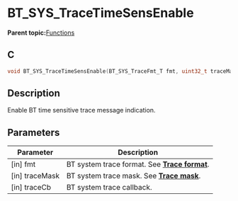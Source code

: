 # BT\_SYS\_TraceTimeSensEnable

**Parent topic:**[Functions](GUID-3BA3D179-61EF-4BA9-B3F7-837E2DFA76A4.md)

## C

```c
void BT_SYS_TraceTimeSensEnable(BT_SYS_TraceFmt_T fmt, uint32_t traceMask, BT_SYS_TraceEventCb_T traceCb);
```

## Description

Enable BT time sensitive trace message indication.

## Parameters

|Parameter|Description|
|---------|-----------|
|\[in\] fmt|BT system trace format. See **[Trace format](GUID-93DA0333-5DE5-4536-AC30-2855D6DCD68C.md)**.|
|\[in\] traceMask|BT system trace mask. See **[Trace mask](GUID-CF032020-D7F1-46CD-AEB5-7029A8F92B46.md)**.|
|\[in\] traceCb|BT system trace callback.|

